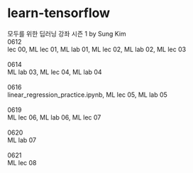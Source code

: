 # learn-tensorflow<br>
모두를 위한 딥러닝 강좌 시즌 1 by Sung Kim
<br>
0612<br>
lec 00, ML lec 01, ML lab 01, ML lec 02, ML lab 02, ML lec 03 <br>
<br>
0614<br>
ML lab 03, ML lec 04, ML lab 04 <br>
<br>
0616<br>
linear_regression_practice.ipynb, ML lec 05, ML lab 05 <br>
<br>
0619<br>
ML lec 06, ML lab 06, ML lec 07 <br>
<br>
0620<br>
ML lab 07 <br>
<br>
0621<br>
ML lec 08 <br>
